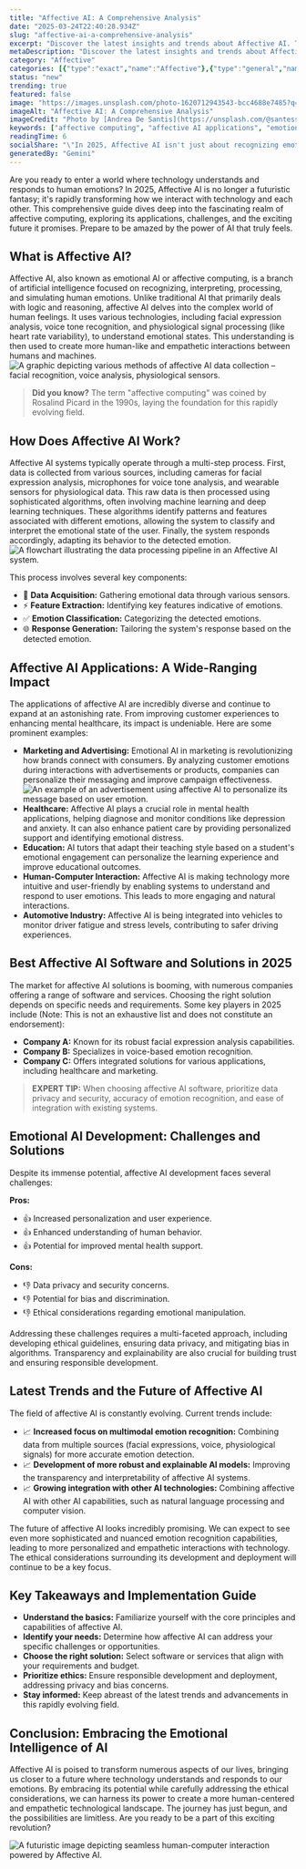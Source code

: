 ```yaml
---
title: "Affective AI: A Comprehensive Analysis"
date: "2025-03-24T22:40:28.934Z"
slug: "affective-ai-a-comprehensive-analysis"
excerpt: "Discover the latest insights and trends about Affective AI. This comprehensive guide covers everything you need to know about Affective AI in 2025."
metaDescription: "Discover the latest insights and trends about Affective AI. This comprehensive guide covers everything you need to know about Affective AI in 2025."
category: "Affective"
categories: [{"type":"exact","name":"Affective"},{"type":"general","name":"Computer Science"},{"type":"medium","name":"Human-Computer Interaction"},{"type":"specific","name":"Emotion Recognition"},{"type":"niche","name":"Facial Expression Analysis"}]
status: "new"
trending: true
featured: false
image: "https://images.unsplash.com/photo-1620712943543-bcc4688e7485?q=85&w=1200&fit=max&fm=webp&auto=compress"
imageAlt: "Affective AI: A Comprehensive Analysis"
imageCredit: "Photo by [Andrea De Santis](https://unsplash.com/@santesson89) on Unsplash"
keywords: ["affective computing", "affective AI applications", "emotional AI in marketing", "how does affective AI work", "best affective AI software", "buy affective AI solutions", "emotional AI development", "affective AI research papers", "future of affective AI", "what is affective AI"]
readingTime: 6
socialShare: "\"In 2025, Affective AI isn't just about recognizing emotions; it's about building technology that truly understands and responds to the human experience.\""
generatedBy: "Gemini"
---
```




Are you ready to enter a world where technology understands and responds to human emotions?  In 2025, Affective AI is no longer a futuristic fantasy; it's rapidly transforming how we interact with technology and each other. This comprehensive guide dives deep into the fascinating realm of affective computing, exploring its applications, challenges, and the exciting future it promises.  Prepare to be amazed by the power of AI that truly feels.

## What is Affective AI?

Affective AI, also known as emotional AI or affective computing, is a branch of artificial intelligence focused on recognizing, interpreting, processing, and simulating human emotions.  Unlike traditional AI that primarily deals with logic and reasoning, affective AI delves into the complex world of human feelings.  It uses various technologies, including facial expression analysis, voice tone recognition, and physiological signal processing (like heart rate variability), to understand emotional states. This understanding is then used to create more human-like and empathetic interactions between humans and machines. ![A graphic depicting various methods of affective AI data collection – facial recognition, voice analysis, physiological sensors.](https://images.unsplash.com/photo-1620712943543-bcc4688e7485?q=85&w=1200&fit=max&fm=webp&auto=compress)

> **Did you know?** The term "affective computing" was coined by Rosalind Picard in the 1990s, laying the foundation for this rapidly evolving field.

## How Does Affective AI Work?

Affective AI systems typically operate through a multi-step process.  First, data is collected from various sources, including cameras for facial expression analysis, microphones for voice tone analysis, and wearable sensors for physiological data. This raw data is then processed using sophisticated algorithms, often involving machine learning and deep learning techniques.  These algorithms identify patterns and features associated with different emotions, allowing the system to classify and interpret the emotional state of the user.  Finally, the system responds accordingly, adapting its behavior to the detected emotion. ![A flowchart illustrating the data processing pipeline in an Affective AI system.](https://images.unsplash.com/photo-1625314897518-bb4fe6e95229?q=85&w=1200&fit=max&fm=webp&auto=compress)

This process involves several key components:

* 🔑 **Data Acquisition:** Gathering emotional data through various sensors.
* ⚡ **Feature Extraction:** Identifying key features indicative of emotions.
* ✅ **Emotion Classification:** Categorizing the detected emotions.
* 🌐 **Response Generation:** Tailoring the system's response based on the detected emotion.

## Affective AI Applications: A Wide-Ranging Impact

The applications of affective AI are incredibly diverse and continue to expand at an astonishing rate.  From improving customer experiences to enhancing mental healthcare, its impact is undeniable.  Here are some prominent examples:

* **Marketing and Advertising:**  Emotional AI in marketing is revolutionizing how brands connect with consumers. By analyzing customer emotions during interactions with advertisements or products, companies can personalize their messaging and improve campaign effectiveness. ![An example of an advertisement using affective AI to personalize its message based on user emotion.](https://images.unsplash.com/photo-1625314868143-20e93ce3ff33?q=85&w=1200&fit=max&fm=webp&auto=compress)
* **Healthcare:** Affective AI plays a crucial role in mental health applications, helping diagnose and monitor conditions like depression and anxiety.  It can also enhance patient care by providing personalized support and identifying emotional distress.
* **Education:**  AI tutors that adapt their teaching style based on a student's emotional engagement can personalize the learning experience and improve educational outcomes.
* **Human-Computer Interaction:**  Affective AI is making technology more intuitive and user-friendly by enabling systems to understand and respond to user emotions. This leads to more engaging and natural interactions.
* **Automotive Industry:**  Affective AI is being integrated into vehicles to monitor driver fatigue and stress levels, contributing to safer driving experiences.

## Best Affective AI Software and Solutions in 2025

The market for affective AI solutions is booming, with numerous companies offering a range of software and services.  Choosing the right solution depends on specific needs and requirements. Some key players in 2025 include (Note: This is not an exhaustive list and does not constitute an endorsement):

* **Company A:** Known for its robust facial expression analysis capabilities.
* **Company B:** Specializes in voice-based emotion recognition.
* **Company C:** Offers integrated solutions for various applications, including healthcare and marketing.

> **EXPERT TIP:** When choosing affective AI software, prioritize data privacy and security, accuracy of emotion recognition, and ease of integration with existing systems.

## Emotional AI Development: Challenges and Solutions

Despite its immense potential, affective AI development faces several challenges:

**Pros:**

* 👍 Increased personalization and user experience.
* 👍 Enhanced understanding of human behavior.
* 👍 Potential for improved mental health support.

**Cons:**

* 👎 Data privacy and security concerns.
* 👎 Potential for bias and discrimination.
* 👎 Ethical considerations regarding emotional manipulation.

Addressing these challenges requires a multi-faceted approach, including developing ethical guidelines, ensuring data privacy, and mitigating bias in algorithms.  Transparency and explainability are also crucial for building trust and ensuring responsible development.

## Latest Trends and the Future of Affective AI

The field of affective AI is constantly evolving.  Current trends include:

* 📈 **Increased focus on multimodal emotion recognition:** Combining data from multiple sources (facial expressions, voice, physiological signals) for more accurate emotion detection.
* 📈 **Development of more robust and explainable AI models:**  Improving the transparency and interpretability of affective AI systems.
* 📈 **Growing integration with other AI technologies:** Combining affective AI with other AI capabilities, such as natural language processing and computer vision.

The future of affective AI looks incredibly promising.  We can expect to see even more sophisticated and nuanced emotion recognition capabilities, leading to more personalized and empathetic interactions with technology.  The ethical considerations surrounding its development and deployment will continue to be a key focus.

## Key Takeaways and Implementation Guide

* **Understand the basics:** Familiarize yourself with the core principles and capabilities of affective AI.
* **Identify your needs:** Determine how affective AI can address your specific challenges or opportunities.
* **Choose the right solution:** Select software or services that align with your requirements and budget.
* **Prioritize ethics:**  Ensure responsible development and deployment, addressing privacy and bias concerns.
* **Stay informed:** Keep abreast of the latest trends and advancements in this rapidly evolving field.

## Conclusion: Embracing the Emotional Intelligence of AI

Affective AI is poised to transform numerous aspects of our lives, bringing us closer to a future where technology understands and responds to our emotions.  By embracing its potential while carefully addressing the ethical considerations, we can harness its power to create a more human-centered and empathetic technological landscape.  The journey has just begun, and the possibilities are limitless.  Are you ready to be a part of this exciting revolution?

![A futuristic image depicting seamless human-computer interaction powered by Affective AI.](https://images.unsplash.com/photo-1655393001768-d946c97d6fd1?q=85&w=1200&fit=max&fm=webp&auto=compress)

